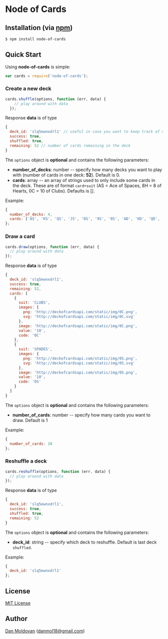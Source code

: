 # Node of Cards

## Installation (via [npm](https://npmjs.org/package/node-of-cards))

```bash
$ npm install node-of-cards
```

## Quick Start

Using **node-of-cards** is simple:

```javascript
var cards = require('node-of-cards');
```

### Create a new deck

```javascript
cards.shuffle(options, function (err, data) {
    // play around with data
  });
```

Response **data** is of type

```javascript
{
  deck_id: 'slq5ewnxdrl1' // useful in case you want to keep track of multiple decks,
  success: true,
  shuffled: true,
  remaining: 52 // number of cards remaining in the deck
}
```

The ```options``` object is **optional** and contains the following parameters:

  - **number_of_decks**: number -- specify how many decks you want to play with (number of cards in one deck: **52**). Default is 0.
  - **cards**: array -- an array of strings used to only include some cards in the deck. These are of format ```card+suit``` (AS = Ace of Spaces, 8H = 8 of Hearts, 0C = 10 of Clubs). Defaults is [].

Example:

```javascript
{
  number_of_decks: 4,
  cards: ['AS', 'KS', 'QS', 'JS', '0S', '9S', '8S', 'AD', 'KD', 'QD', 'JD', '0D', '9D', '8D']
};
```

### Draw a card

```javascript
cards.draw(options, function (err, data) {
  // play around with data
});
```

Response **data** is of type

```javascript
{
  deck_id: 'slq5ewnxdrl1',
  success: true,
  remaining: 52,
  cards: [
    {
      suit: 'CLUBS',
      images: {
        png: 'http://deckofcardsapi.com/static/img/0C.png',
        svg: 'http://deckofcardsapi.com/static/img/0C.svg'
      },
      image: 'http://deckofcardsapi.com/static/img/0C.png',
      value: '10',
      code: '0C'
    },
    {
      suit: 'SPADES',
      images: {
        png: 'http://deckofcardsapi.com/static/img/0S.png',
        svg: 'http://deckofcardsapi.com/static/img/0S.svg'
      },
      image: 'http://deckofcardsapi.com/static/img/0S.png',
      value: '10',
      code: '0S'
    }
  ]
}
```

The ```options``` object is **optional** and contains the following parameters:

  - **number_of_cards**: number -- specify how many cards you want to draw. Default is 1

Example:

```javascript
{
  number_of_cards: 10
};
```

### Reshuffle a deck

```javascript
cards.reshuffle(options, function (err, data) {
  // play around with data
});
```

Response **data** is of type

```javascript
{
  deck_id: 'slq5ewnxdrl1',
  success: true,
  shuffled: true,
  remaining: 52
}
```

The ```options``` object is **optional** and contains the following parameters:

  - **deck_id**: string -- specify which deck to reshuffle. Default is last deck ```shuffled```.

Example:

```javascript
{
  deck_id: 'slq5ewnxdrl1'
};
```


## License

[MIT License](http://opensource.org/licenses/mit-license.php)

## Author

[Dan Moldovan](https://github.com/dan12mol) ([danmol18@gmail.com](mailto:danmol18@gmail.com))
